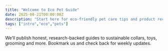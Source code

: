 ```yaml
---
title: "Welcome to Eco Pet Guide"
date: 2025-08-21T00:00:00Z
description: "Start here for eco-friendly pet care tips and product recommendations."
tags: ["intro","eco","pets"]
---
```

We’ll publish honest, research-backed guides to sustainable collars, toys, grooming and more. Bookmark us and check back for weekly updates.
